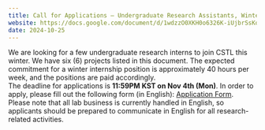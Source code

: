 ```yaml
---
title: Call for Applications – Undergraduate Research Assistants, Winter 2025
website: https://docs.google.com/document/d/1wdzzO0XKH0o6326K-iUjbrSsKovst1LeLiOOIYfDZlk/edit?usp=sharing
date: 2024-10-25
---
```


We are looking for a few undergraduate research interns to join CSTL this winter. 
We have six (6) projects listed in this document. The expected commitment for a winter internship position is approximately 40 hours per week, and the positions are paid accordingly.  
The deadline for applications is **11:59PM KST on Nov 4th (Mon)**. 
In order to apply, please fill out the following form (in English): [Application Form](https://forms.gle/NTVZH23gTZR1V39K9).<br/>
Please note that all lab business is currently handled in English, so applicants should be prepared to communicate in English for all research-related activities.